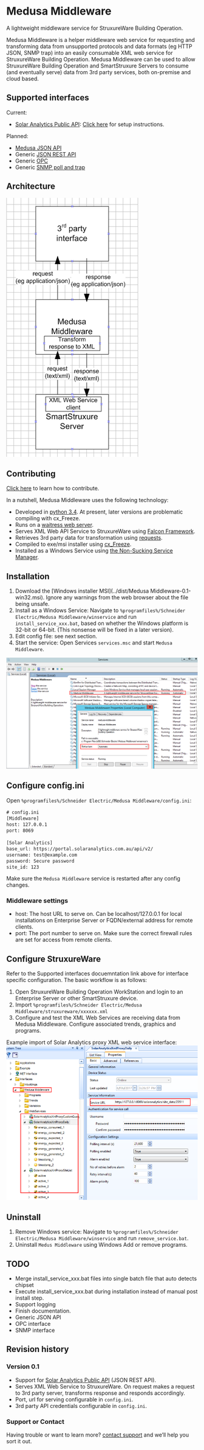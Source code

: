 # Medusa Middleware
A lightweight middleware service for StruxureWare Building Operation.

Medusa Middleware is a helper middleware web service for requesting and transforming data from unsupported protocols and data formats (eg HTTP JSON, SNMP trap) into an easily consumable XML web service for StruxureWare Building Operation. Medusa Middleware can be used to allow StruxureWare Building Operation and SmartStruxure Servers to consume (and eventually serve) data from 3rd party services, both on-premise and cloud based.

## Supported interfaces
Current:
 - [Solar Analytics Public API](http://docs.solaranalyticsapi.apiary.io/#): [Click here](interfaces/solaranalytics) for setup instructions.

Planned:
 - [Medusa JSON API](http://medusa-docs.sebbqld.com/)
 - Generic [JSON REST API](https://en.wikipedia.org/wiki/Representational_state_transfer)
 - Generic [OPC](https://en.wikipedia.org/wiki/OPC_Data_Access)
 - Generic [SNMP poll and trap](https://en.wikipedia.org/wiki/Simple_Network_Management_Protocol)

## Architecture
![Image of System Architecture](img/architecture.png)

## Contributing
[Click here](contribute) to learn how to contribute.

In a nutshell, Medusa Middleware uses the following technology:
- Developed in [python 3.4](https://www.python.org/). At present, later versions are problematic compiling with cx_Freeze.
- Runs on a [waitress web server](http://docs.pylonsproject.org/projects/waitress/en/latest/).
- Serves XML Web API Service to StruxureWare using [Falcon Framework](https://falconframework.org/).
- Retrieves 3rd party data for transformation using [requests](http://docs.python-requests.org/en/master/).
- Compiled to exe/msi installer using [cx_Freeze](http://cx-freeze.readthedocs.io/en/latest/index.html).
- Installed as a Windows Service using [the Non-Sucking Service Manager](http://nssm.cc).

## Installation
1. Download the [Windows installer MSI](../dist/Medusa Middleware-0.1-win32.msi). Ignore any warnings from the web browser about the file being unsafe.
2. Install as a Windows Service: Navigate to `%programfiles%/Schneider Electric/Medusa Middleware/winservice` and run `install_service_xxx.bat`, based on whether the Windows platform is 32-bit or 64-bit. (This nonsense will be fixed in a later version).
4. Edit config file: see next section.
5. Start the service: Open Services `services.msc` and start `Medusa Middleware`.

![Image of Windows Service](img/services.msc.png)

## Configure config.ini
Open `%programfiles%/Schneider Electric/Medusa Middleware/config.ini`:

```
# config.ini
[Middleware]
host: 127.0.0.1
port: 8069

[Solar Analytics]
base_url: https://portal.solaranalytics.com.au/api/v2/
username: test@example.com
password: Secure password
site_id: 123
```

Make sure the `Medusa Middleware` service is restarted after any config changes.

### Middleware settings
 - host: The host URL to serve on. Can be localhost/127.0.0.1 for local installations on Enterprise Server or FQDN/external address for remote clients.
 - port: The port number to serve on. Make sure the correct firewall rules are set for access from remote clients.

## Configure StruxureWare
Refer to the Supported interfaces docuemntation link above for interface specific configuration. The basic workflow is as follows:

1. Open StruxureWare Building Operation WorkStation and login to an Enterprise Server or other SmartStruxure device.
2. Import `%programfiles%/Schneider Electric/Medusa Middleware/struxureware/xxxxxx.xml`
3. Configure and test the XML Web Services are receiving data from Medusa Middleware. Configure associated trends, graphics and programs.

Example import of Solar Analytics proxy XML web service interface:
![Image of StruxureWare Building Operation XML Web Service interfaces to local Medusa Middleware](img/sbo_xml_web_service.png)

## Uninstall
1. Remove Windows service: Navigate to `%programfiles%/Schneider Electric/Medusa Middleware/winservice` and run `remove_service.bat`.
2. Uninstall `Medus Middleware` using Windows Add or remove programs.

## TODO
 - Merge install_service_xxx.bat files into single batch file that auto detects chipset
 - Execute install_service_xxx.bat during installation instead of manual post install step.
 - Support logging
 - Finish documentation.
 - Generic JSON API
 - OPC interface
 - SNMP interface

## Revision history

### Version 0.1
 - Support for [Solar Analytics Public API](http://docs.solaranalyticsapi.apiary.io/#) (JSON REST API).
 - Serves XML Web Service to StruxureWare. On request makes a request to 3rd party server, transforms response and responds accordingly.
 - Port, url for serving configurable in `config.ini`.
 - 3rd party API credentials configurable in `config.ini`.

### Support or Contact

Having trouble or want to learn more? [contact support](mailto:clive.gross@schneider-electric.com) and we’ll help you sort it out.
